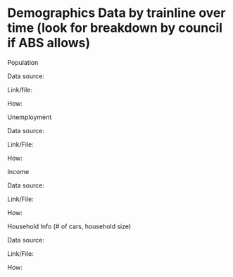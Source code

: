 # Demographics Data by trainline over time (look for breakdown by council if ABS allows)

Population 

Data source: 

Link/file: 

How:

Unemployment

Data source: 

Link/File: 

How:

Income

Data source: 

Link/File: 

How:


Household Info (# of cars, household size) 

Data source: 

Link/File: 

How:

